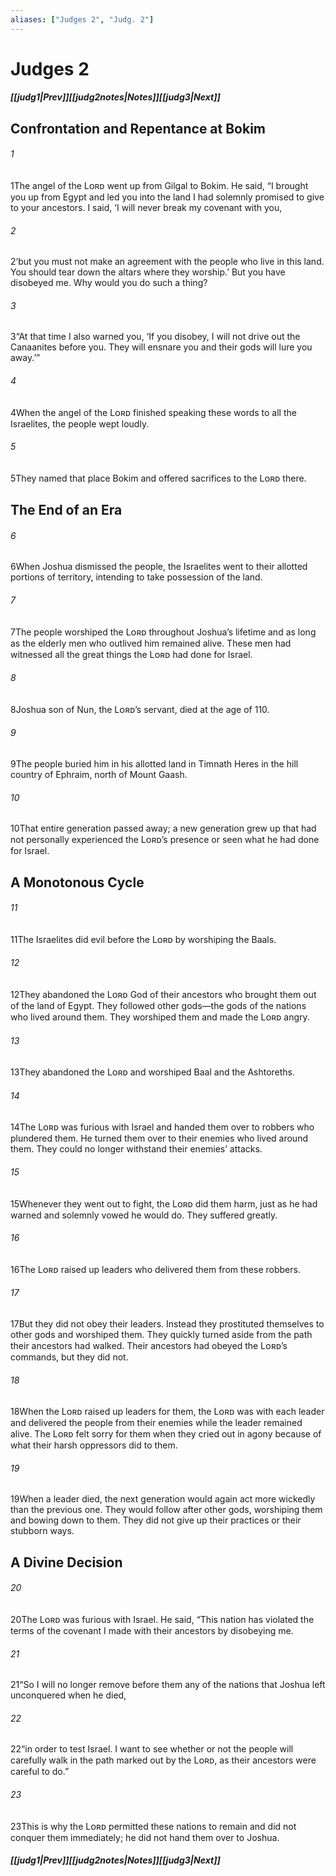 ```yaml
---
aliases: ["Judges 2", "Judg. 2"]
---
```

# Judges 2
##### <span class=arrow-left></span>[[judg1|Prev]]<span class=navigation-separator></span>[[judg2notes|Notes]]<span class=navigation-separator></span>[[judg3|Next]]<span class=arrow-right></span>
## Confrontation and Repentance at Bokim
###### 1
<span class=verse-first>1</span>The angel of the Lᴏʀᴅ went up from Gilgal to Bokim. He said, “I brought you up from Egypt and led you into the land I had solemnly promised to give to your ancestors. I said, ‘I will never break my covenant with you,
###### 2
<span class=verse-body>2</span>‘but you must not make an agreement with the people who live in this land. You should tear down the altars where they worship.’ But you have disobeyed me. Why would you do such a thing?
###### 3
<span class=verse-body>3</span>“At that time I also warned you, ‘If you disobey, I will not drive out the Canaanites before you. They will ensnare you and their gods will lure you away.’”
###### 4
<span class=verse-body>4</span>When the angel of the Lᴏʀᴅ finished speaking these words to all the Israelites, the people wept loudly.
###### 5
<span class=verse-body>5</span>They named that place Bokim and offered sacrifices to the Lᴏʀᴅ there.
## The End of an Era
###### 6
<span class=verse-first>6</span>When Joshua dismissed the people, the Israelites went to their allotted portions of territory, intending to take possession of the land.
###### 7
<span class=verse-body>7</span>The people worshiped the Lᴏʀᴅ throughout Joshua’s lifetime and as long as the elderly men who outlived him remained alive. These men had witnessed all the great things the Lᴏʀᴅ had done for Israel.
###### 8
<span class=verse-body>8</span>Joshua son of Nun, the Lᴏʀᴅ’s servant, died at the age of 110.
###### 9
<span class=verse-body>9</span>The people buried him in his allotted land in Timnath Heres in the hill country of Ephraim, north of Mount Gaash.
###### 10
<span class=verse-body>10</span>That entire generation passed away; a new generation grew up that had not personally experienced the Lᴏʀᴅ’s presence or seen what he had done for Israel.
## A Monotonous Cycle
###### 11
<span class=verse-first>11</span>The Israelites did evil before the Lᴏʀᴅ by worshiping the Baals.
###### 12
<span class=verse-body>12</span>They abandoned the Lᴏʀᴅ God of their ancestors who brought them out of the land of Egypt. They followed other gods—the gods of the nations who lived around them. They worshiped them and made the Lᴏʀᴅ angry.
###### 13
<span class=verse-body>13</span>They abandoned the Lᴏʀᴅ and worshiped Baal and the Ashtoreths.
###### 14
<span class=verse-body>14</span>The Lᴏʀᴅ was furious with Israel and handed them over to robbers who plundered them. He turned them over to their enemies who lived around them. They could no longer withstand their enemies’ attacks.
###### 15
<span class=verse-body>15</span>Whenever they went out to fight, the Lᴏʀᴅ did them harm, just as he had warned and solemnly vowed he would do. They suffered greatly.
<div class=paragraph-break></div>

###### 16
<span class=verse-first>16</span>The Lᴏʀᴅ raised up leaders who delivered them from these robbers.
###### 17
<span class=verse-body>17</span>But they did not obey their leaders. Instead they prostituted themselves to other gods and worshiped them. They quickly turned aside from the path their ancestors had walked. Their ancestors had obeyed the Lᴏʀᴅ’s commands, but they did not.
###### 18
<span class=verse-body>18</span>When the Lᴏʀᴅ raised up leaders for them, the Lᴏʀᴅ was with each leader and delivered the people from their enemies while the leader remained alive. The Lᴏʀᴅ felt sorry for them when they cried out in agony because of what their harsh oppressors did to them.
###### 19
<span class=verse-body>19</span>When a leader died, the next generation would again act more wickedly than the previous one. They would follow after other gods, worshiping them and bowing down to them. They did not give up their practices or their stubborn ways.
## A Divine Decision
###### 20
<span class=verse-body>20</span>The Lᴏʀᴅ was furious with Israel. He said, “This nation has violated the terms of the covenant I made with their ancestors by disobeying me.
###### 21
<span class=verse-body>21</span>“So I will no longer remove before them any of the nations that Joshua left unconquered when he died,
###### 22
<span class=verse-body>22</span>“in order to test Israel. I want to see whether or not the people will carefully walk in the path marked out by the Lᴏʀᴅ, as their ancestors were careful to do.”
###### 23
<span class=verse-body>23</span>This is why the Lᴏʀᴅ permitted these nations to remain and did not conquer them immediately; he did not hand them over to Joshua.
##### <span class=arrow-left></span>[[judg1|Prev]]<span class=navigation-separator></span>[[judg2notes|Notes]]<span class=navigation-separator></span>[[judg3|Next]]<span class=arrow-right></span>